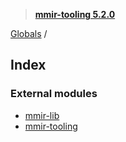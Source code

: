 > **[mmir-tooling 5.2.0](README.md)**

[Globals](README.md) /

## Index

### External modules

* [mmir-lib](modules/mmir_lib.md)
* [mmir-tooling](modules/mmir_tooling.md)